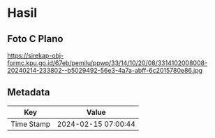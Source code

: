 # Hasil

## Foto C Plano

https://sirekap-obj-formc.kpu.go.id/67eb/pemilu/ppwp/33/14/10/20/08/3314102008008-20240214-233802--b5029492-56e3-4a7a-abff-6c2015780e86.jpg


## Metadata

| Key        | Value               |
| ---------- | ------------------- |
| Time Stamp | 2024-02-15 07:00:44 |



